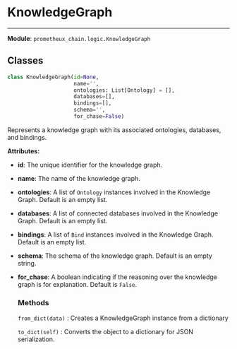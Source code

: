 # KnowledgeGraph

---

**Module**: `prometheux_chain.logic.KnowledgeGraph`

## Classes

```python
class KnowledgeGraph(id=None,
                     name='',
                     ontologies: List[Ontology] = [],
                     databases=[],
                     bindings=[],
                     schema='',
                     for_chase=False)
```

Represents a knowledge graph with its associated ontologies, databases, and bindings.

**Attributes:**

- **id**: The unique identifier for the knowledge graph.
- **name**: The name of the knowledge graph.
- **ontologies**: A list of `Ontology` instances involved in the Knowledge Graph. Default is an empty list.
- **databases**: A list of connected databases involved in the Knowledge Graph. Default is an empty list.
- **bindings**: A list of `Bind` instances involved in the Knowledge Graph. Default is an empty list.
- **schema**: The schema of the knowledge graph. Default is an empty string.
- **for_chase**: A boolean indicating if the reasoning over the knowledge graph is for explanation. Default is `False`.

  ### Methods

  `from_dict(data)`
  : Creates a KnowledgeGraph instance from a dictionary

  `to_dict(self)`
  : Converts the object to a dictionary for JSON serialization.
